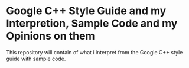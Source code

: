 # Google C++ Style Guide and my Interpretion, Sample Code and my Opinions on them
This repository will contain of what i interpret from the Google C++ style guide with sample code.
